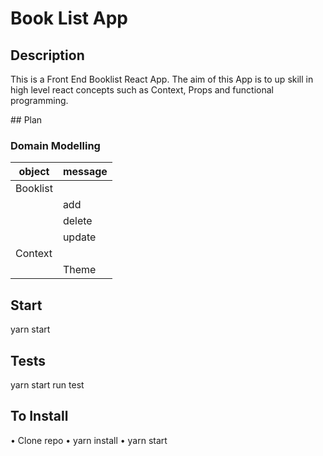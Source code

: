 # Book List App

## Description
This is a Front End Booklist React App. The aim of this App is to up skill in high level react concepts such as Context, Props and functional programming. 

## Plan 

### Domain Modelling
object | message 
|------|--------|
|Booklist||
||add|
||delete|
||update| 
|Context|| 
|| Theme |s


## Start
yarn start

## Tests 
yarn start run test

## To Install 
• Clone repo
• yarn install 
• yarn start